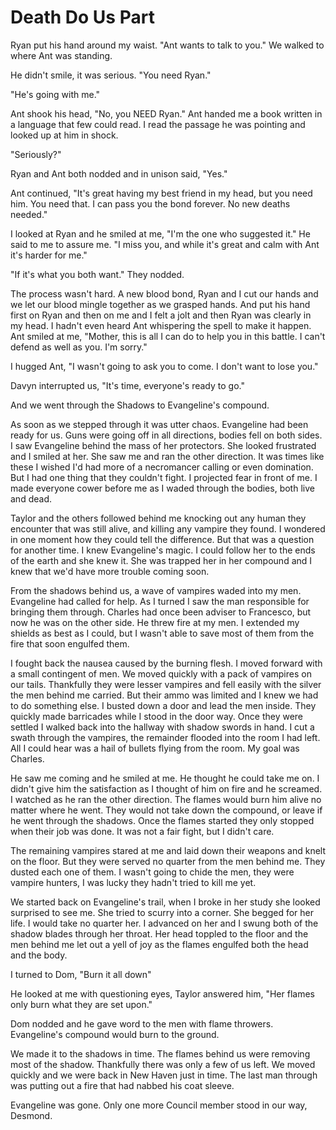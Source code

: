 # Death Do Us Part

Ryan put his hand around my waist.  "Ant wants to talk to you."  We walked to where Ant was standing.

He didn't smile, it was serious.  "You need Ryan."

"He's going with me."

Ant shook his head, "No, you NEED Ryan."  Ant handed me a book written in a language that few could read.  I read the passage he was pointing and looked up at him in shock.  

"Seriously?"

Ryan and Ant both nodded and in unison said, "Yes."

Ant continued, "It's great having my best friend in my head, but you need him.  You need that.  I can pass you the bond forever.  No new deaths needed."

I looked at Ryan and he smiled at me, "I'm the one who suggested it." He said to me to assure me.  "I miss you, and while it's great and calm with Ant it's harder for me."

"If it's what you both want."  They nodded.

The process wasn't hard.  A new blood bond, Ryan and I cut our hands and we let our blood mingle together as we grasped hands.  And put his hand first on Ryan and then on me and I felt a jolt and then Ryan was clearly in my head.  I hadn't even heard Ant whispering the spell to make it happen.  Ant smiled at me, "Mother, this is all I can do to help you in this battle.  I can't defend as well as you.  I'm sorry."

I hugged Ant, "I wasn't going to ask you to come.  I don't want to lose you."

Davyn interrupted us, "It's time, everyone's ready to go."

And we went through the Shadows to Evangeline's compound.

As soon as we stepped through it was utter chaos.  Evangeline had been ready for us.  Guns were going off in all directions, bodies fell on both sides.  I saw Evangeline behind the mass of her protectors.  She looked frustrated and I smiled at her.  She saw me and ran the other direction.  It was times like these I wished I'd had more of a necromancer calling or even domination.  But I had one thing that they couldn't fight.  I projected fear in front of me.  I made everyone cower before me as I waded through the bodies, both live and dead.  

Taylor and the others followed behind me knocking out any human they encounter that was still alive, and killing any vampire they found.  I wondered in one moment how they could tell the difference.  But that was a question for another time.  I knew Evangeline's magic.  I could follow her to the ends of the earth and she knew it.  She was trapped her in her compound and I knew that we'd have more trouble coming soon.

From the shadows behind us, a wave of vampires waded into my men.  Evangeline had called for help.  As I turned I saw the man responsible for bringing them through.  Charles had once been adviser to Francesco, but now he was on the other side.  He threw fire at my men.  I extended my shields as best as I could, but I wasn't able to save most of them from the fire that soon engulfed them.

I fought back the nausea caused by the burning flesh.  I moved forward with a small contingent of men.  We moved quickly with a pack of vampires on our tails.  Thankfully they were lesser vampires and fell easily with the silver the men behind me carried.  But their ammo was limited and I knew we had to do something else.  I busted down a door and lead the men inside.  They quickly made barricades while I stood in the door way.  Once they were settled I walked back into the hallway with shadow swords in hand.  I cut a swath through the vampires, the remainder flooded into the room I had left.  All I could hear was a hail of bullets flying from the room.  My goal was Charles.

He saw me coming and he smiled at me.  He thought he could take me on.  I didn't give him the satisfaction as I thought of him on fire and he screamed.  I watched as he ran the other direction.  The flames would burn him alive no matter where he went.  They would not take down the compound, or leave if he went through the shadows.  Once the flames started they only stopped when their job was done.  It was not a fair fight, but I didn't care.  

The remaining vampires stared at me and laid down their weapons and knelt on the floor.  But they were served no quarter from the men behind me.  They dusted each one of them.  I wasn't going to chide the men, they were vampire hunters, I was lucky they hadn't tried to kill me yet.

We started back on Evangeline's trail, when I broke in her study she looked surprised to see me.  She tried to scurry into a corner.  She begged for her life.  I would take no quarter her.  I advanced on her and I swung both of the shadow blades through her throat.  Her head toppled to the floor and the men behind me let out a yell of joy as the flames engulfed both the head and the body.  

I turned to Dom, "Burn it all down"

He looked at me with questioning eyes, Taylor answered him, "Her flames only burn what they are set upon."

Dom nodded and he gave word to the men with flame throwers.  Evangeline's compound would burn to the ground.

We made it to the shadows in time.  The flames behind us were removing most of the shadow.  Thankfully there was only a few of us left.  We moved quickly and we were back in New Haven just in time.  The last man through was putting out a fire that had nabbed his coat sleeve.

Evangeline was gone.  Only one more Council member stood in our way, Desmond.

